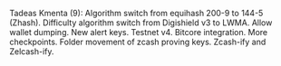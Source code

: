 Tadeas Kmenta (9):
      Algorithm switch from equihash 200-9 to 144-5 (Zhash).
      Difficulty algorithm switch from Digishield v3 to LWMA.
      Allow wallet dumping.
      New alert keys.
      Testnet v4.
      Bitcore integration.
      More checkpoints.
      Folder movement of zcash proving keys.
      Zcash-ify and Zelcash-ify.
